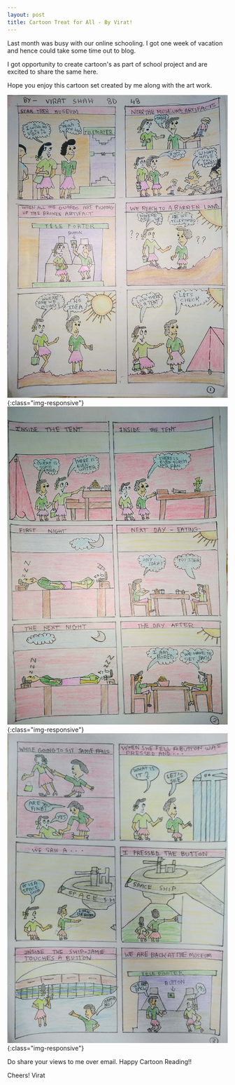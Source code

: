 ```yaml
---
layout: post
title: Cartoon Treat for All - By Virat!
---
```


Last month was busy with our online schooling. I got one week of vacation and hence could take some time out to blog.

I got opportunity to create cartoon's as part of school project and are excited to share the same here.

Hope you enjoy this cartoon set created by me along with the art work.

![Cartoon and art work by Virat (Page1).](/images/CartoonByViratShah_1.jpg){:class="img-responsive"}
![Cartoon and art work by Virat (Page2).](/images/CartoonByViratShah_2.jpg){:class="img-responsive"}
![Cartoon and art work by Virat (Page3).](/images/CartoonByViratShah_3.jpg){:class="img-responsive"}

Do share your views to me over email. Happy Cartoon Reading!!

Cheers!
Virat
